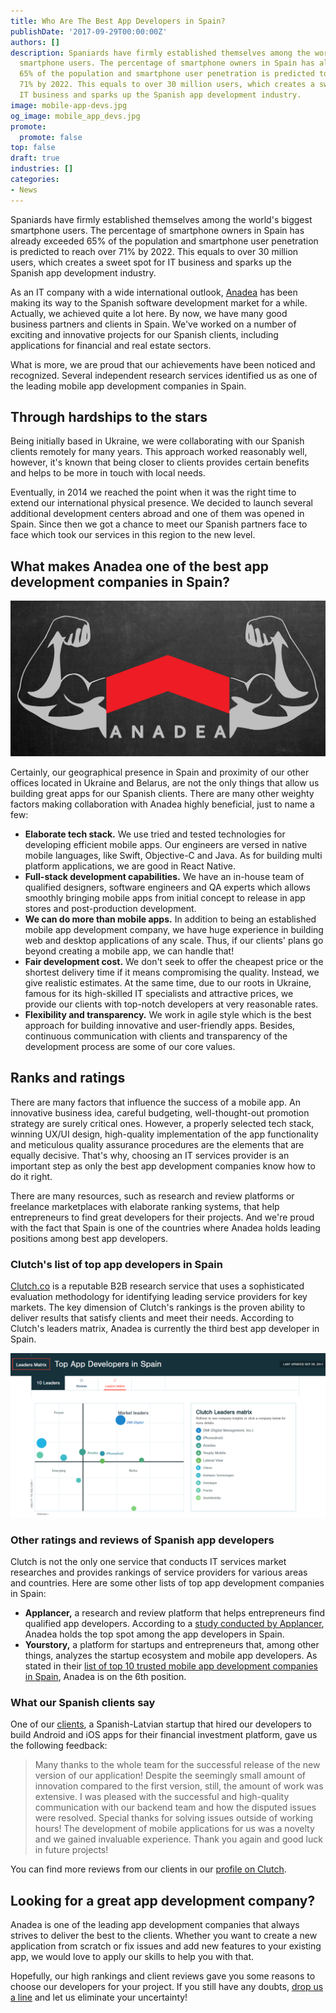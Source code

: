 ```yaml
---
title: Who Are The Best App Developers in Spain?
publishDate: '2017-09-29T00:00:00Z'
authors: []
description: Spaniards have firmly established themselves among the world's biggest
  smartphone users. The percentage of smartphone owners in Spain has already exceeded
  65% of the population and smartphone user penetration is predicted to reach over
  71% by 2022. This equals to over 30 million users, which creates a sweet spot for
  IT business and sparks up the Spanish app development industry.
image: mobile-app-devs.jpg
og_image: mobile_app_devs.jpg
promote:
  promote: false
top: false
draft: true
industries: []
categories:
- News
---
```


Spaniards have firmly established themselves among the world's biggest smartphone users. The percentage of smartphone owners in Spain has already exceeded 65% of the population and smartphone user penetration is predicted to reach over 71% by 2022. This equals to over 30 million users, which creates a sweet spot for IT business and sparks up the Spanish app development industry.

As an IT company with a wide international outlook, [Anadea](https://anadea.info/) has been making its way to the Spanish software development market for a while. Actually, we achieved quite a lot here. By now, we have many good business partners and clients in Spain. We've worked on a number of exciting and innovative projects for our Spanish clients, including applications for financial and real estate sectors.

What is more, we are proud that our achievements have been noticed and recognized. Several independent research services identified us as one of the leading mobile app development companies in Spain.

## Through hardships to the stars

Being initially based in Ukraine, we were collaborating with our Spanish clients remotely for many years. This approach worked reasonably well, however, it's known that being closer to clients provides certain benefits and helps to be more in touch with local needs.

Eventually, in 2014 we reached the point when it was the right time to extend our international physical presence. We decided to launch several additional development centers abroad and one of them was opened in Spain. Since then we got a chance to meet our Spanish partners face to face which took our services in this region to the new level.

## What makes Anadea one of the best app development companies in Spain?

![What makes Anadea one of the best app developers](anadea-strength.jpg)

Certainly, our geographical presence in Spain and proximity of our other offices located in Ukraine and Belarus, are not the only things that allow us building great apps for our Spanish clients. There are many other weighty factors making collaboration with Anadea highly beneficial, just to name a few:

* **Elaborate tech stack.** We use tried and tested technologies for developing efficient mobile apps. Our engineers are versed in native mobile languages, like Swift, Objective-C and Java. As for building multi platform applications, we are good in React Native.
* **Full-stack development capabilities.** We have an in-house team of qualified designers, software engineers and QA experts which allows smoothly bringing mobile apps from initial concept to release in app stores and post-production development.
* **We can do more than mobile apps.** In addition to being an established mobile app development company, we have huge experience in building web and desktop applications of any scale. Thus, if our clients' plans go beyond creating a mobile app, we can handle that!
* **Fair development cost.** We don't seek to offer the cheapest price or the shortest delivery time if it means compromising the quality. Instead, we give realistic estimates. At the same time, due to our roots in Ukraine, famous for its high-skilled IT specialists and attractive prices, we provide our clients with top-notch developers at very reasonable rates.
* **Flexibility and transparency.** We work in agile style which is the best approach for building innovative and user-friendly apps. Besides, continuous communication with clients and transparency of the development process are some of our core values.

## Ranks and ratings

There are many factors that influence the success of a mobile app. An innovative business idea, careful budgeting, well-thought-out promotion strategy are surely critical ones. However, a properly selected tech stack, winning UX/UI design, high-quality implementation of the app functionality and meticulous quality assurance procedures are the elements that are equally decisive. That's why, choosing an IT services provider is an important step as only the best app development companies know how to do it right.

There are many resources, such as research and review platforms or freelance marketplaces with elaborate ranking systems, that help entrepreneurs to find great developers for their projects. And we're proud with the fact that Spain is one of the countries where Anadea holds leading positions among best app developers.

### Clutch's list of top app developers in Spain

<a href="https://clutch.co/" rel="nofollow" target="_blank">Clutch.co</a> is a reputable B2B research service that uses a sophisticated evaluation methodology for identifying leading service providers for key markets. The key dimension of Clutch's rankings is the proven ability to deliver results that satisfy clients and meet their needs. According to Clutch's leaders matrix, Anadea is currently the third best app developer in Spain.

![Top app developers in Spain by Clutch](spain-top-app-developers-200917.png)

### Other ratings and reviews of Spanish app developers

Clutch is not the only one service that conducts IT services market researches and provides rankings of service providers for various areas and countries. Here are some other lists of top app development companies in Spain:

* **Applancer,** a research and review platform that helps entrepreneurs find qualified app developers. According to a <a href="https://www.applancer.co/blog/hire-these-top-3-trusted-mobile-app-developers-from-spain" rel="nofollow" target="_blank">study conducted by Applancer</a>, Anadea holds the top spot among the app developers in Spain.
* **Yourstory,** a platform for startups and entrepreneurs that, among other things, analyzes the startup ecosystem and mobile app developers. As stated in their <a href="https://yourstory.com/read/67aa125c30-top-10-trusted-mobile-app-development-companies-in-spain-madrid-barcelona" rel="nofollow" target="_blank">list of top 10 trusted mobile app development companies in Spain</a>, Anadea is on the 6th position.

### What our Spanish clients say

One of our [clients](https://anadea.info/projects/viventor), a Spanish-Latvian startup that hired our developers to build Android and iOS apps for their financial investment platform, gave us the following feedback:

> Many thanks to the whole team for the successful release of the new version of our application! Despite the seemingly small amount of innovation compared to the first version, still, the amount of work was extensive. I was pleased with the successful and high-quality communication with our backend team and how the disputed issues were resolved. Special thanks for solving issues outside of working hours! The development of mobile applications for us was a novelty and we gained invaluable experience. Thank you again and good luck in future projects!

You can find more reviews from our clients in our [profile on Clutch](https://clutch.co/profile/anadea).

## Looking for a great app development company?

Anadea is one of the leading app development companies that always strives to deliver the best to the clients. Whether you want to create a new application from scratch or fix issues and add new features to your existing app, we would love to apply our skills to help you with that.

Hopefully, our high rankings and client reviews gave you some reasons to choose our developers for your project. If you still have any doubts, [drop us a line](https://anadea.info/contacts) and let us eliminate your uncertainty!
